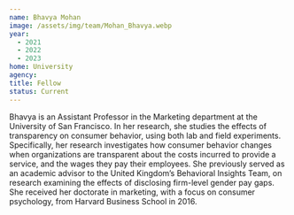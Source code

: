 ```yaml
---
name: Bhavya Mohan
image: /assets/img/team/Mohan_Bhavya.webp
year:
  - 2021
  - 2022
  - 2023
home: University
agency:
title: Fellow
status: Current
---
```

Bhavya is an Assistant Professor in the Marketing department at the University of San Francisco. In her research, she studies the effects of transparency on consumer behavior, using both lab and field experiments. Specifically, her research investigates how consumer behavior changes when organizations are transparent about the costs incurred to provide a service, and the wages they pay their employees. She previously served as an academic advisor to the United Kingdom’s Behavioral Insights Team, on research examining the effects of disclosing firm-level gender pay gaps. She received her doctorate in marketing, with a focus on consumer psychology, from Harvard Business School in 2016.
